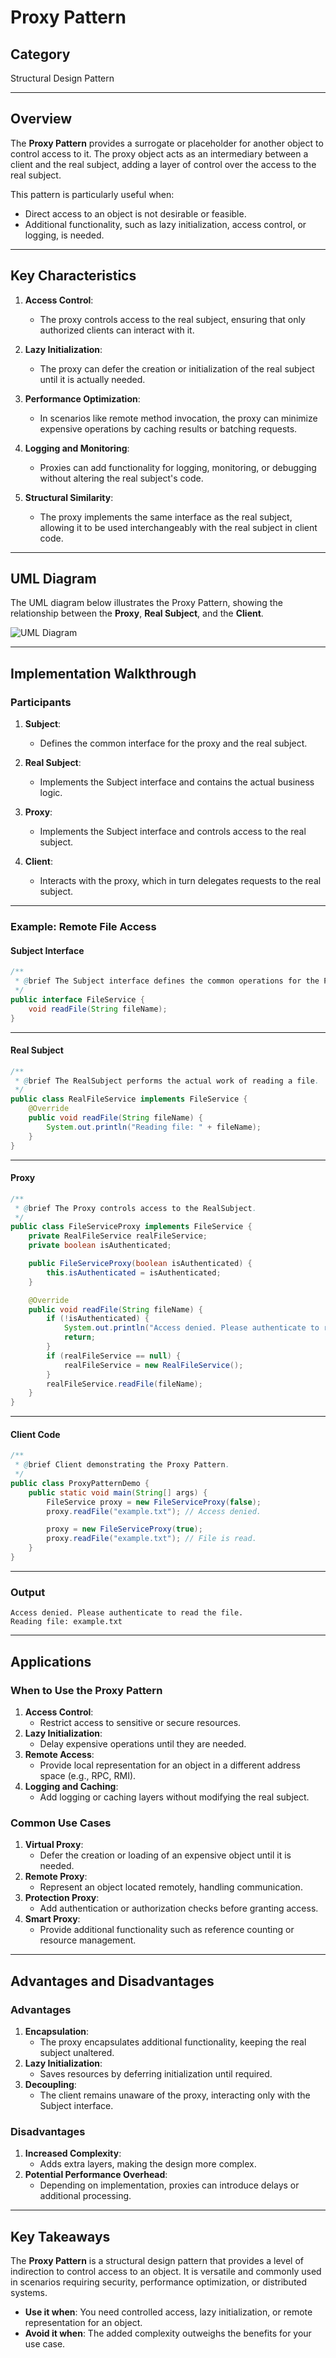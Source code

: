 # Proxy Pattern

## Category
Structural Design Pattern

---

## Overview

The **Proxy Pattern** provides a surrogate or placeholder for another object to control access to it. The proxy object acts as an intermediary between a client and the real subject, adding a layer of control over the access to the real subject. 

This pattern is particularly useful when:
- Direct access to an object is not desirable or feasible.
- Additional functionality, such as lazy initialization, access control, or logging, is needed.

---

## Key Characteristics

1. **Access Control**:
   - The proxy controls access to the real subject, ensuring that only authorized clients can interact with it.

2. **Lazy Initialization**:
   - The proxy can defer the creation or initialization of the real subject until it is actually needed.

3. **Performance Optimization**:
   - In scenarios like remote method invocation, the proxy can minimize expensive operations by caching results or batching requests.

4. **Logging and Monitoring**:
   - Proxies can add functionality for logging, monitoring, or debugging without altering the real subject's code.

5. **Structural Similarity**:
   - The proxy implements the same interface as the real subject, allowing it to be used interchangeably with the real subject in client code.

---

## UML Diagram

The UML diagram below illustrates the Proxy Pattern, showing the relationship between the **Proxy**, **Real Subject**, and the **Client**.

![UML Diagram](http://www.plantuml.com/plantuml/proxy?src=https://raw.githubusercontent.com/MangaD/Design-Patterns-Case-Study/refs/heads/main/Structural/Proxy/proxy.puml)

---

## Implementation Walkthrough

### Participants

1. **Subject**:
   - Defines the common interface for the proxy and the real subject.

2. **Real Subject**:
   - Implements the Subject interface and contains the actual business logic.

3. **Proxy**:
   - Implements the Subject interface and controls access to the real subject.

4. **Client**:
   - Interacts with the proxy, which in turn delegates requests to the real subject.

---

### Example: Remote File Access

#### Subject Interface
```java
/**
 * @brief The Subject interface defines the common operations for the Proxy and RealSubject.
 */
public interface FileService {
    void readFile(String fileName);
}
```

---

#### Real Subject
```java
/**
 * @brief The RealSubject performs the actual work of reading a file.
 */
public class RealFileService implements FileService {
    @Override
    public void readFile(String fileName) {
        System.out.println("Reading file: " + fileName);
    }
}
```

---

#### Proxy
```java
/**
 * @brief The Proxy controls access to the RealSubject.
 */
public class FileServiceProxy implements FileService {
    private RealFileService realFileService;
    private boolean isAuthenticated;

    public FileServiceProxy(boolean isAuthenticated) {
        this.isAuthenticated = isAuthenticated;
    }

    @Override
    public void readFile(String fileName) {
        if (!isAuthenticated) {
            System.out.println("Access denied. Please authenticate to read the file.");
            return;
        }
        if (realFileService == null) {
            realFileService = new RealFileService();
        }
        realFileService.readFile(fileName);
    }
}
```

---

#### Client Code
```java
/**
 * @brief Client demonstrating the Proxy Pattern.
 */
public class ProxyPatternDemo {
    public static void main(String[] args) {
        FileService proxy = new FileServiceProxy(false);
        proxy.readFile("example.txt"); // Access denied.

        proxy = new FileServiceProxy(true);
        proxy.readFile("example.txt"); // File is read.
    }
}
```

---

### Output
```
Access denied. Please authenticate to read the file.
Reading file: example.txt
```

---

## Applications

### When to Use the Proxy Pattern
1. **Access Control**:
   - Restrict access to sensitive or secure resources.
2. **Lazy Initialization**:
   - Delay expensive operations until they are needed.
3. **Remote Access**:
   - Provide local representation for an object in a different address space (e.g., RPC, RMI).
4. **Logging and Caching**:
   - Add logging or caching layers without modifying the real subject.

### Common Use Cases
1. **Virtual Proxy**:
   - Defer the creation or loading of an expensive object until it is needed.
2. **Remote Proxy**:
   - Represent an object located remotely, handling communication.
3. **Protection Proxy**:
   - Add authentication or authorization checks before granting access.
4. **Smart Proxy**:
   - Provide additional functionality such as reference counting or resource management.

---

## Advantages and Disadvantages

### Advantages
1. **Encapsulation**:
   - The proxy encapsulates additional functionality, keeping the real subject unaltered.
2. **Lazy Initialization**:
   - Saves resources by deferring initialization until required.
3. **Decoupling**:
   - The client remains unaware of the proxy, interacting only with the Subject interface.

### Disadvantages
1. **Increased Complexity**:
   - Adds extra layers, making the design more complex.
2. **Potential Performance Overhead**:
   - Depending on implementation, proxies can introduce delays or additional processing.

---

## Key Takeaways

The **Proxy Pattern** is a structural design pattern that provides a level of indirection to control access to an object. It is versatile and commonly used in scenarios requiring security, performance optimization, or distributed systems.

- **Use it when**: You need controlled access, lazy initialization, or remote representation for an object.
- **Avoid it when**: The added complexity outweighs the benefits for your use case.